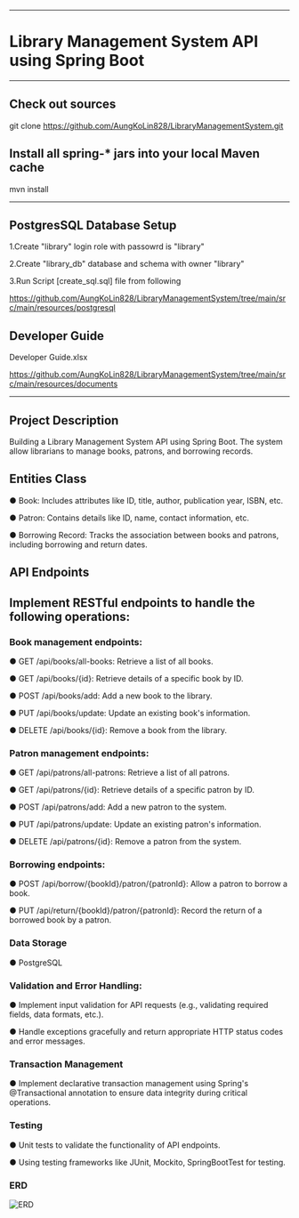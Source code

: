 ----------------------------------------------------
# Library Management System API using Spring Boot
----------------------------------------------------

## Check out sources

git clone https://github.com/AungKoLin828/LibraryManagementSystem.git

## Install all spring-\* jars into your local Maven cache

mvn install

-------------------------------------------------------------------------------------
## PostgresSQL Database Setup

1.Create "library" login role with passowrd is "library"

2.Create "library_db" database and schema with owner "library"

3.Run Script  [create_sql.sql] file from following 

  https://github.com/AungKoLin828/LibraryManagementSystem/tree/main/src/main/resources/postgresql

## Developer Guide

Developer Guide.xlsx

https://github.com/AungKoLin828/LibraryManagementSystem/tree/main/src/main/resources/documents

-----------------------------------------------------------------------------------------
## Project Description

Building a Library Management System API using Spring Boot. The system allow librarians
to manage books, patrons, and borrowing records.

## Entities Class

● Book: Includes attributes like ID, title, author, publication year, ISBN, etc.

● Patron: Contains details like ID, name, contact information, etc.

● Borrowing Record: Tracks the association between books and patrons,
  including borrowing and return dates.
  
## API Endpoints

## Implement RESTful endpoints to handle the following operations:

### Book management endpoints:

● GET /api/books/all-books: Retrieve a list of all books.

● GET /api/books/{id}: Retrieve details of a specific book by ID.

● POST /api/books/add: Add a new book to the library.

● PUT /api/books/update: Update an existing book's information.

● DELETE /api/books/{id}: Remove a book from the library.

### Patron management endpoints:

● GET /api/patrons/all-patrons: Retrieve a list of all patrons.

● GET /api/patrons/{id}: Retrieve details of a specific patron by ID.

● POST /api/patrons/add: Add a new patron to the system.

● PUT /api/patrons/update: Update an existing patron's information.

● DELETE /api/patrons/{id}: Remove a patron from the system.

### Borrowing endpoints:
● POST /api/borrow/{bookId}/patron/{patronId}: Allow a patron to
borrow a book.

● PUT /api/return/{bookId}/patron/{patronId}: Record the return of a borrowed book by a patron.

### Data Storage

● PostgreSQL

### Validation and Error Handling:
● Implement input validation for API requests (e.g., validating required fields, data formats, etc.).

● Handle exceptions gracefully and return appropriate HTTP status codes and error messages.

### Transaction Management

● Implement declarative transaction management using Spring's @Transactional annotation to ensure data integrity during critical operations.

### Testing

● Unit tests to validate the functionality of API endpoints.

● Using testing frameworks like JUnit, Mockito, SpringBootTest for testing.

### ERD
![ERD](https://github.com/AungKoLin828/LibraryManagementSystem/assets/61590535/bbe2e825-d851-410c-99eb-4a5b07473803)




